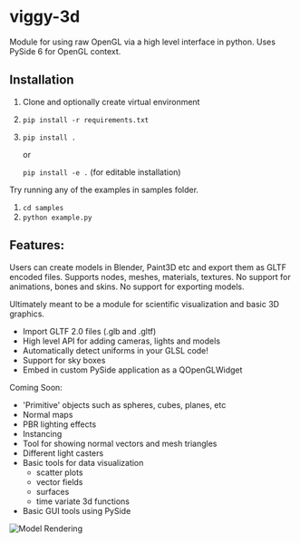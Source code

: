 # viggy-3d

Module for using raw OpenGL via a high level interface in python.
Uses PySide 6 for OpenGL context.

## Installation

1. Clone and optionally create virtual environment

2. `pip install -r requirements.txt`

3. `pip install .`

   or

   `pip install -e .` (for editable installation)

Try running any of the examples in samples folder.

1. `cd samples`
2. `python example.py`

## Features:

Users can create models in Blender, Paint3D etc and export them as GLTF encoded files.
Supports nodes, meshes, materials, textures.
No support for animations, bones and skins.
No support for exporting models.

Ultimately meant to be a module for scientific visualization and basic 3D graphics.

 - Import GLTF 2.0 files (.glb and .gltf)
 - High level API for adding cameras, lights and models
 - Automatically detect uniforms in your GLSL code! 
 - Support for sky boxes
 - Embed in custom PySide application as a QOpenGLWidget

Coming Soon:

 - 'Primitive' objects such as spheres, cubes, planes, etc
 - Normal maps
 - PBR lighting effects
 - Instancing
 - Tool for showing normal vectors and mesh triangles
 - Different light casters
 - Basic tools for data visualization
    - scatter plots
    - vector fields
    - surfaces
    - time variate 3d functions
 - Basic GUI tools using PySide

![Model Rendering](https://github.com/vigneshpai2003/viggy-3d/blob/main/screenshots/model_rendering.png?raw=True)
